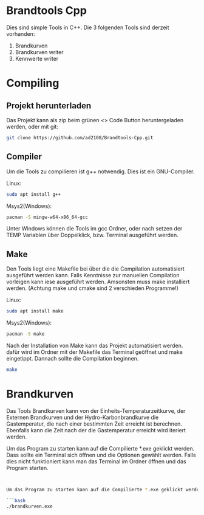 # Brandtools Cpp

Dies sind simple Tools in C++. Die 3 folgenden Tools sind derzeit vorhanden:

1. Brandkurven
2. Brandkurven writer
3. Kennwerte writer

# Compiling

## Projekt herunterladen

Das Projekt kann als zip beim grünen <> Code Button heruntergeladen werden, oder mit git:

```bash
git clone https://github.com/ad2108/Brandtools-Cpp.git
```

## Compiler
Um die Tools zu compilieren ist g++ notwendig. Dies ist ein GNU-Compiler.

Linux:

```bash
sudo apt install g++
```

Msys2(Windows):

```bash
pacman -S mingw-w64-x86_64-gcc
```

Unter Windows können die Tools im gcc Ordner, oder nach setzen der TEMP Variablen über Doppelklick, bzw. Terminal ausgeführt werden.

## Make
Den Tools liegt eine Makefile bei über die die Compilation automatisiert ausgeführt werden kann. Falls Kenntnisse zur manuellen Compilation vorleigen kann iese ausgeführt werden. Amsonsten muss make installiert werden. (Achtung make und cmake sind 2 verschieden Programme!)

Linux:

```bash
sudo apt install make
```

Msys2(Windows):

```bash
pacman -S make
```

Nach der Installation von Make kann das Projekt automatisiert werden. dafür wird im Ordner mit der Makefile das Terminal geöffnet und make eingetippt. Dannach sollte die Compilation beginnen.

```bash
make
```

# Brandkurven

Das Tools Brandkurven kann von der Einheits-Temperaturzeitkurve, der Externen Brandkurven und der Hydro-Karbonbrandkurve die Gastemperatur, die nach einer bestimmten Zeit erreicht ist berechnen. Ebenfalls kann die Zeit nach der die Gastemperatur erreicht wird iteriert werden.

Um das Program zu starten kann auf die Compilierte *.exe geklickt werden. Dass sollte ein Terminal sich öffnen und die Optionen gewählt werden. Falls dies nicht funktioniert kann man das Terminal im Ordner öffnen und das Program starten.

```bash


Um das Program zu starten kann auf die Compilierte *.exe geklickt werden. Dass sollte ein Terminal sich öffnen und die Optionen gewählt werden. Falls dies nicht funktioniert kann man das Terminal im Ordner öffnen und das Program starten.

```bash
./brandkurven.exe
```
